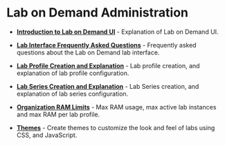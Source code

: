 # Lab on Demand Administration

* [**Introduction to Lab on Demand UI**](/lod/feature-focus/lod-experience.md) - Explanation of Lab on Demand UI.

* [**Lab Interface Frequently Asked Questions**](/lod/lab-interface-faq.md) - Frequently asked questions about the Lab on Demand lab interface. 

* [**Lab Profile Creation and Explanation**](/lod/feature-focus/lab-profiles/create.md) - Lab profile creation, and explanation of lab profile configuration.

* [**Lab Series Creation and Explanation**](/lod/lab-series.md) - Lab Series creation, and explanation of lab series configuration.

* [**Organization RAM Limits**](/lod/org-max-ram.md) - Max RAM usage, max active lab instances and max RAM per lab profile.

* [**Themes**](/lod/lod-themes.md) - Create themes to customize the look and feel of labs using CSS, and JavaScript. 
